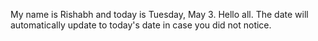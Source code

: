 My name is Rishabh and today is Tuesday, May 3. Hello all. The date will automatically update to today's date in case you did not notice.
